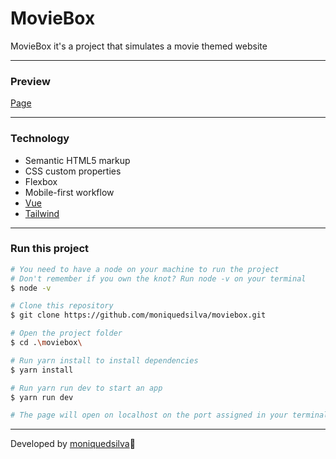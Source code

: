 # MovieBox

MovieBox it's a project that simulates a movie themed website

---

### Preview

[Page](https://mss-moviebox.netlify.app/)

---

### Technology
- Semantic HTML5 markup
- CSS custom properties
- Flexbox
- Mobile-first workflow
- [Vue](https://v3.vuejs.org/)
- [Tailwind](https://tailwindcss.com/)

---

### Run this project
```bash 
# You need to have a node on your machine to run the project
# Don't remember if you own the knot? Run node -v on your terminal
$ node -v

# Clone this repository
$ git clone https://github.com/moniquedsilva/moviebox.git

# Open the project folder
$ cd .\moviebox\

# Run yarn install to install dependencies
$ yarn install

# Run yarn run dev to start an app
$ yarn run dev

# The page will open on localhost on the port assigned in your terminal
```

---
Developed by [moniquedsilva](https://github.com/moniquedsilva)🌻
